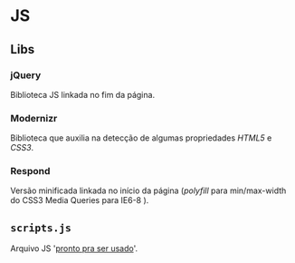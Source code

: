 # JS

## Libs

### jQuery

Biblioteca JS linkada no fim da página.

### Modernizr

Biblioteca que auxilia na detecção de algumas propriedades *HTML5* e *CSS3*.

### Respond

Versão minificada linkada no início da página (*polyfill* para min/max-width do CSS3 Media Queries para IE6-8 ).

## `scripts.js`

Arquivo JS '[pronto pra ser usado](http://img855.imageshack.us/img855/2449/coronel2.jpg)'.
